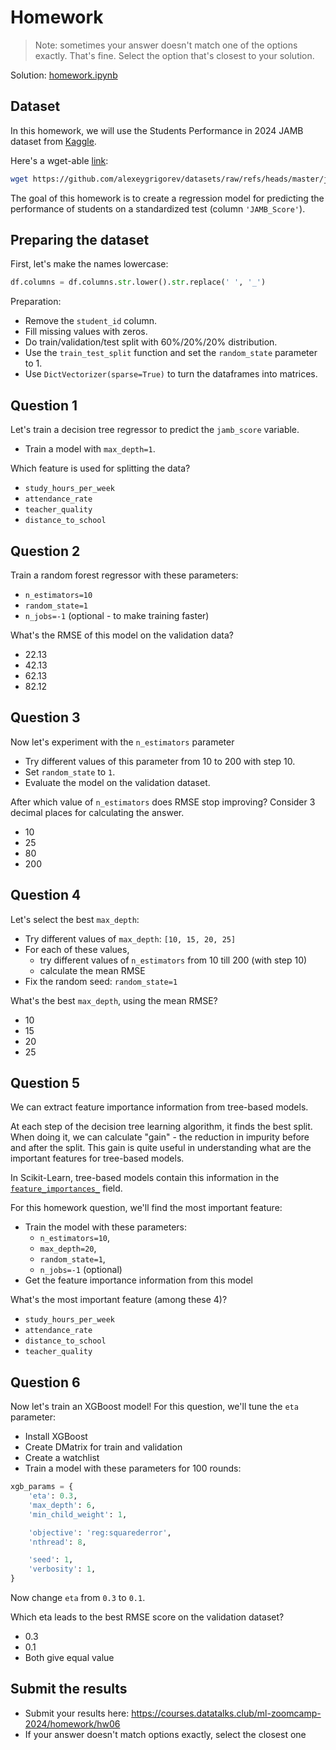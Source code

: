 # Homework

> Note: sometimes your answer doesn't match one of the options exactly. That's fine. Select the option that's closest to your solution.

Solution: [homework.ipynb](homework.ipynb)

## Dataset

In this homework, we will use the Students Performance in 2024 JAMB dataset from [Kaggle](https://www.kaggle.com/datasets/idowuadamo/students-performance-in-2024-jamb).

Here's a wget-able [link](https://github.com/alexeygrigorev/datasets/raw/refs/heads/master/jamb_exam_results.csv):

```bash
wget https://github.com/alexeygrigorev/datasets/raw/refs/heads/master/jamb_exam_results.csv
```

The goal of this homework is to create a regression model for predicting the performance of students on a standardized test (column `'JAMB_Score'`).

## Preparing the dataset

First, let's make the names lowercase:

```python
df.columns = df.columns.str.lower().str.replace(' ', '_')
```

Preparation:

* Remove the `student_id` column.
* Fill missing values with zeros.
* Do train/validation/test split with 60%/20%/20% distribution.
* Use the `train_test_split` function and set the `random_state` parameter to 1.
* Use `DictVectorizer(sparse=True)` to turn the dataframes into matrices.

## Question 1

Let's train a decision tree regressor to predict the `jamb_score` variable.

* Train a model with `max_depth=1`.

Which feature is used for splitting the data?

* `study_hours_per_week`
* `attendance_rate`
* `teacher_quality`
* `distance_to_school`

## Question 2

Train a random forest regressor with these parameters:

* `n_estimators=10`
* `random_state=1`
* `n_jobs=-1` (optional - to make training faster)

What's the RMSE of this model on the validation data?

* 22.13
* 42.13
* 62.13
* 82.12

## Question 3

Now let's experiment with the `n_estimators` parameter

* Try different values of this parameter from 10 to 200 with step 10.
* Set `random_state` to `1`.
* Evaluate the model on the validation dataset.

After which value of `n_estimators` does RMSE stop improving?
Consider 3 decimal places for calculating the answer.

* 10
* 25
* 80
* 200

## Question 4

Let's select the best `max_depth`:

* Try different values of `max_depth`: `[10, 15, 20, 25]`
* For each of these values,
  * try different values of `n_estimators` from 10 till 200 (with step 10)
  * calculate the mean RMSE
* Fix the random seed: `random_state=1`

What's the best `max_depth`, using the mean RMSE?

* 10
* 15
* 20
* 25

## Question 5

We can extract feature importance information from tree-based models.

At each step of the decision tree learning algorithm, it finds the best split.
When doing it, we can calculate "gain" - the reduction in impurity before and after the split.
This gain is quite useful in understanding what are the important features for tree-based models.

In Scikit-Learn, tree-based models contain this information in the
[`feature_importances_`](https://scikit-learn.org/stable/modules/generated/sklearn.ensemble.RandomForestRegressor.html#sklearn.ensemble.RandomForestRegressor.feature_importances_)
field.

For this homework question, we'll find the most important feature:

* Train the model with these parameters:
  * `n_estimators=10`,
  * `max_depth=20`,
  * `random_state=1`,
  * `n_jobs=-1` (optional)
* Get the feature importance information from this model

What's the most important feature (among these 4)?

* `study_hours_per_week`
* `attendance_rate`
* `distance_to_school`
* `teacher_quality`

## Question 6

Now let's train an XGBoost model! For this question, we'll tune the `eta` parameter:

* Install XGBoost
* Create DMatrix for train and validation
* Create a watchlist
* Train a model with these parameters for 100 rounds:

```python
xgb_params = {
    'eta': 0.3,
    'max_depth': 6,
    'min_child_weight': 1,

    'objective': 'reg:squarederror',
    'nthread': 8,

    'seed': 1,
    'verbosity': 1,
}
```

Now change `eta` from `0.3` to `0.1`.

Which eta leads to the best RMSE score on the validation dataset?

* 0.3
* 0.1
* Both give equal value

## Submit the results

* Submit your results here: <https://courses.datatalks.club/ml-zoomcamp-2024/homework/hw06>
* If your answer doesn't match options exactly, select the closest one
